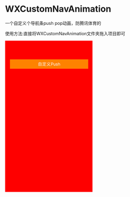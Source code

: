 # WXCustomNavAnimation
一个自定义个导航条push pop动画，防腾讯体育的

使用方法:直接将WXCustomNavAnimation文件夹拖入项目即可

![image](https://github.com/qwe6339565/WXCustomNavAnimation/blob/master/123.gif)
